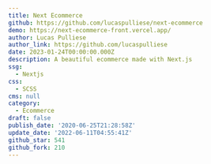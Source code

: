 ```yaml
---
title: Next Ecommerce
github: https://github.com/lucaspulliese/next-ecommerce
demo: https://next-ecommerce-front.vercel.app/
author: Lucas Pulliese
author_link: https://github.com/lucaspulliese
date: 2023-01-24T00:00:00.000Z
description: A beautiful ecommerce made with Next.js
ssg:
  - Nextjs
css:
  - SCSS
cms: null
category:
  - Ecommerce
draft: false
publish_date: '2020-06-25T21:28:58Z'
update_date: '2022-06-11T04:55:41Z'
github_star: 541
github_fork: 210
---
```

